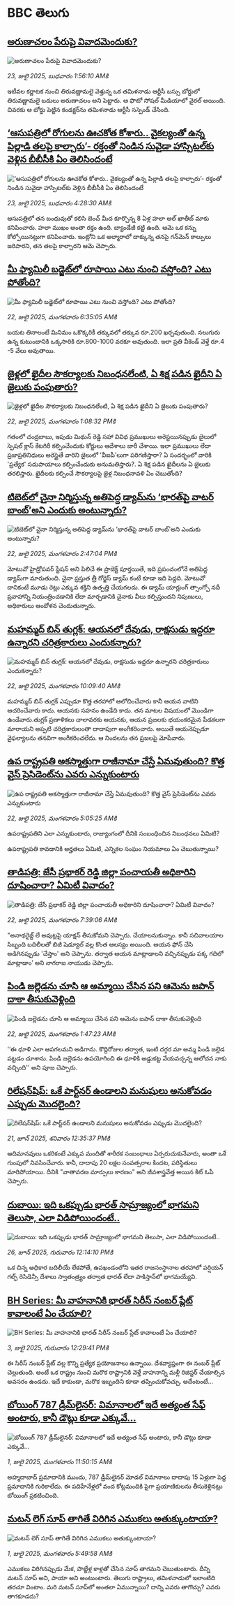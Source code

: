 # BBC తెలుగు## [అరుణాచలం పేరుపై వివాదమెందుకు?](https://www.bbc.com/telugu/articles/c5y71jedxnro?at_campaign=githubrss)![అరుణాచలం పేరుపై వివాదమెందుకు?](https://ichef.bbci.co.uk/ace/ws/240/cpsprodpb/093f/live/ace7f3c0-6712-11f0-97e0-491eb8268629.jpg)_23, జులై 2025, బుధవారం 1:56:10 AMకి_ఇటీవల కర్ణాటక నుంచి తిరువణ్ణామలై వెళ్తున్న ఒక తమిళనాడు ఆర్టీసీ బస్సు బోర్డులో తిరువణ్ణామలై బదులు అరుణాచలం అని పెట్టారు. ఆ ఫొటో సోషల్ మీడియాలో వైరల్ అయింది. చివరకు ఆ బోర్డు పెట్టిన కండక్టర్‌ను తమిళనాడు ఆర్టీసీ సస్పెండ్ చేసింది.## [‘ఆసుపత్రిలో రోగులను ఊచకోత కోశారు.. వైకల్యంతో ఉన్న పిల్లాడి తలపై కాల్చారు’- రక్తంతో నిండిన సువైడా హాస్పిటల్‌కు వెళ్లిన బీబీసీకి ఏం తెలిసిందంటే](https://www.bbc.com/telugu/articles/c4g8nenv48go?at_campaign=githubrss)![‘ఆసుపత్రిలో రోగులను ఊచకోత కోశారు.. వైకల్యంతో ఉన్న పిల్లాడి తలపై కాల్చారు’- రక్తంతో నిండిన సువైడా హాస్పిటల్‌కు వెళ్లిన బీబీసీకి ఏం తెలిసిందంటే](https://ichef.bbci.co.uk/ace/ws/240/cpsprodpb/5841/live/8ca9b430-6772-11f0-8dbd-f3d32ebd3327.jpg)_23, జులై 2025, బుధవారం 4:28:30 AMకి_ఆసుపత్రిలో తన బంధువుతో కలిసి బెంచ్ మీద కూర్చొన్న 8 ఏళ్ల హలా అల్ ఖాతీబ్ మాకు కనిపించారు. హలా ముఖం అంతా రక్తం ఉంది. బ్యాండేజీ కట్టి ఉంది. ఆమె ఒక కన్ను కోల్పోయినట్లుగా కనిపించారు. ఇంట్లోని ఒక అల్మారాలో దాక్కున్న తనపై గన్‌మెన్ కాల్పులు జరిపారని, తన తలపై కాల్చారని ఆమె చెప్పారు.## [మీ ఫ్యామిలీ బడ్జెట్‌లో రూపాయి ఎటు నుంచి వస్తోంది? ఎటు పోతోంది?](https://www.bbc.com/telugu/articles/c3enlqjj481o?at_campaign=githubrss)![మీ ఫ్యామిలీ బడ్జెట్‌లో రూపాయి ఎటు నుంచి వస్తోంది? ఎటు పోతోంది?](https://ichef.bbci.co.uk/ace/ws/240/cpsprodpb/666c/live/4f59fe90-66bf-11f0-8dbd-f3d32ebd3327.jpg)_22, జులై 2025, మంగళవారం 6:35:05 AMకి_బయట తినాలంటే మినిమం ఒకొక్కరికీ తక్కువలో తక్కువ రూ.200 ఖర్చవుతుంది. నలుగురు ఉన్న కుటుంబానికి ఒక్కసారికి రూ.800-1000 వరకూ అవుతుంది. ఇలా ప్రతి వీకెండ్‌ వెళ్తే రూ.4 -5 వేలు అవుతాయి.## [జైళ్లలో ఖైదీల సౌకర్యాలకు నిబంధనలేంటి, ఏ శిక్ష పడిన ఖైదీని ఏ జైలుకు పంపుతారు?](https://www.bbc.com/telugu/articles/c98jz851ry0o?at_campaign=githubrss)![జైళ్లలో ఖైదీల సౌకర్యాలకు నిబంధనలేంటి, ఏ శిక్ష పడిన ఖైదీని ఏ జైలుకు పంపుతారు?](https://ichef.bbci.co.uk/ace/ws/240/cpsprodpb/ffed/live/8d6f2ee0-66f5-11f0-a08d-214bf7cc019d.jpg)_22, జులై 2025, మంగళవారం 1:08:32 PMకి_గతంలో చంద్రబాబు, ఇపుడు మిథున్ రెడ్డి సహా వివిధ ప్రముఖులు అరెస్టయినప్పుడు జైలులో  స్పెషల్ క్లాస్ కేటగిరీ కల్పించేందుకు కోర్టులు ఆదేశాలు జారీ చేశాయి. ఇలా ప్రముఖులు లేదా ప్రజాప్రతినిధులు అరెస్టైతే వారిని జైలులో 'వీఐపీ'లుగా పరిగణిస్తారా? ఏ సందర్భంలో వారికి 'ప్రత్యేక' సదుపాయాలు కల్పించేందుకు అనుమతిస్తారు?.  ఏ శిక్ష పడిన ఖైదీలను ఏ జైలుకు తరలిస్తారు. ఖైదీలకు కల్పించే సౌకర్యాలపై జైళ్ల నిబంధనావళి ఏం చెబుతోంది?## [టిబెట్‌లో చైనా నిర్మిస్తున్న అతిపెద్ద డ్యామ్‌ను ‘భారత్‌పై వాటర్ బాంబ్’అని ఎందుకు అంటున్నారు? ](https://www.bbc.com/telugu/articles/c07d4egmlzro?at_campaign=githubrss)![టిబెట్‌లో చైనా నిర్మిస్తున్న అతిపెద్ద డ్యామ్‌ను ‘భారత్‌పై వాటర్ బాంబ్’అని ఎందుకు అంటున్నారు? ](https://ichef.bbci.co.uk/ace/ws/240/cpsprodpb/d714/live/5399f390-66fe-11f0-8dbd-f3d32ebd3327.jpg)_22, జులై 2025, మంగళవారం 2:47:04 PMకి_మోటువో హైడ్రోపవర్ స్టేషన్ అని పిలిచే ఈ ప్రాజెక్ట్ పూర్తయితే, ఇది ప్రపంచంలోనే అతిపెద్ద డ్యామ్‌గా మారుతుంది. చైనా ప్రస్తుత త్రీ గోర్జెస్ డ్యామ్ కంటే కూడా ఇది పెద్దది. మోటువో దానికంటే మూడు రెట్లు ఎక్కువ శక్తిని ఉత్పత్తి చేయగలదు.  ఈ డ్యామ్ యార్లుంగ్ త్సాంగ్పో నదీ ప్రవాహాన్ని నియంత్రించడానికి లేదా మార్చడానికి చైనాకు వీలు కల్పిస్తుందని నిపుణులు, అధికారులు ఆందోళన చెందుతున్నారు.## [మహమ్మద్ బిన్ తుగ్లక్: ఆయనలో దేవుడు, రాక్షసుడు ఇద్దరూ ఉన్నారని చరిత్రకారులు ఎందుకన్నారు? ](https://www.bbc.com/telugu/articles/cqx2nz5geejo?at_campaign=githubrss)![మహమ్మద్ బిన్ తుగ్లక్: ఆయనలో దేవుడు, రాక్షసుడు ఇద్దరూ ఉన్నారని చరిత్రకారులు ఎందుకన్నారు? ](https://ichef.bbci.co.uk/ace/ws/240/cpsprodpb/a91b/live/cc1a0b30-6649-11f0-8dbd-f3d32ebd3327.jpg)_22, జులై 2025, మంగళవారం 10:09:40 AMకి_మహమ్మద్ బిన్ తుగ్లక్ ఎప్పుడూ కొత్త తరహాలో ఆలోచించేవారు కానీ ఆయన వాటిని ఆచరించేవారు కాదు. ఆయనకు సహనం ఉండేది కాదు. తన మాటల విషయంలో మొండిగా ఉండేవారు.తుగ్లక్ ప్రణాళికలు చాలావరకు  ఆయనకు, ఆయన ప్రజలకు భయంకరమైన పీడకలగా మారాయని  అప్పటి చరిత్రకారులంతా  దాదాపుగా అంగీకరించారు. అయితే ఆయనెప్పుడూ వైఫల్యాలను తనవిగా అంగీకరించలేదు. ఆ నిందలను తన ప్రజలపై మోపేవారు.## [ఉప రాష్ట్రపతి అకస్మాత్తుగా రాజీనామా చేస్తే ఏమవుతుంది? కొత్త వైస్ ప్రెసిడెంట్‌ను ఎవరు ఎన్నుకుంటారు](https://www.bbc.com/telugu/articles/cly1kl7j1g8o?at_campaign=githubrss)![ఉప రాష్ట్రపతి అకస్మాత్తుగా రాజీనామా చేస్తే ఏమవుతుంది? కొత్త వైస్ ప్రెసిడెంట్‌ను ఎవరు ఎన్నుకుంటారు](https://ichef.bbci.co.uk/ace/ws/240/cpsprodpb/1b47/live/966cb090-66b3-11f0-89ea-4d6f9851f623.jpg)_22, జులై 2025, మంగళవారం 5:05:25 AMకి_ఉపరాష్ట్రపతిని ఎలా ఎన్నుకుంటారు, రాజ్యాంగంలో దీనికి సంబంధించిన నిబంధనలు ఏమిటి?

ఉపరాష్ట్రపతి కావడానికి అర్హతలు ఏమిటి, ఎన్నికల సంఘం నియమాలు ఏం చెబుతున్నాయి?## [తాడిపత్రి: జేసీ ప్రభాకర్ రెడ్డి జిల్లా పంచాయతీ అధికారిని దూషించారా? ఏమిటీ వివాదం?](https://www.bbc.com/telugu/articles/cy0wez9eq1jo?at_campaign=githubrss)![తాడిపత్రి: జేసీ ప్రభాకర్ రెడ్డి జిల్లా పంచాయతీ అధికారిని దూషించారా? ఏమిటీ వివాదం?](https://ichef.bbci.co.uk/ace/ws/240/cpsprodpb/da9d/live/cf3e62f0-66c8-11f0-a4de-6d8ec3aa70c3.jpg)_22, జులై 2025, మంగళవారం 7:39:06 AMకి_"అనాథరైజ్డ్ లే అవుట్లపై యాక్షన్ తీసుకోమని చెప్పారు. చేయాలనుకున్నాం. కానీ సచివాలయాల సిబ్బంది బదిలీలతో బిజీ షెడ్యూల్ వల్ల కొంత ఆలస్యం అయింది. 
ఆయన ఫోన్ చేసి అడిగినప్పుడు 'చేస్తాం' అని చెప్పాను. తర్వాత ఆయన మాట్లాడాలని వచ్చినప్పుడు పక్క గదిలో మాట్లాడాం’ అని నాగరాజ నాయుడు చెప్పారు.## [పిండి జల్లెడను చూసి ఆ అమ్మాయి చేసిన పని ఆమెను జపాన్ దాకా తీసుకువెళ్లింది](https://www.bbc.com/telugu/articles/cp3lgv9148lo?at_campaign=githubrss)![పిండి జల్లెడను చూసి ఆ అమ్మాయి చేసిన పని ఆమెను జపాన్ దాకా తీసుకువెళ్లింది](https://ichef.bbci.co.uk/ace/ws/240/cpsprodpb/e868/live/168e5760-6641-11f0-8dbd-f3d32ebd3327.jpg)_22, జులై 2025, మంగళవారం 1:47:23 AMకి_‘‘ఈ ధూళి ఎలా ఆపగలమని అడిగాను. కొద్దిరోజుల తర్వాత, ఇంటి దగ్గర మా అమ్మ పిండి జల్లెడ పట్టడం చూశాను. పిండి జల్లెడను ఉపయోగించి ఈ ధూళికి అడ్డుకట్ట వేయవచ్చన్న ఆలోచన నాకు వచ్చింది'' అని పూజ చెప్పారు.## [రిలేషన్‌షిప్: ఒకే పార్ట్‌నర్ ఉండాలని మనుషులు అనుకోవడం ఎప్పుడు మొదలైంది?](https://www.bbc.com/telugu/articles/c62d4j0748vo?at_campaign=githubrss)![రిలేషన్‌షిప్: ఒకే పార్ట్‌నర్ ఉండాలని మనుషులు అనుకోవడం ఎప్పుడు మొదలైంది?](https://ichef.bbci.co.uk/ace/ws/240/cpsprodpb/49dd/live/f64ee1d0-4f53-11f0-a872-8baf78f7d38b.jpg)_21, జూన్ 2025, శనివారం 12:35:37 PMకి_ఆదిమానవులు ఒకరికంటే ఎక్కువ మందితో శారీరక సంబంధాలు ఏర్పరుచుకునేవారు, అంతా ఒకే గుంపులో నివసించేవారు. కానీ, దాదాపు 20 లక్షల సంవత్సరాల కిందట, పరిస్థితులు మారిపోయాయి. దీనికి "వాతావరణ మార్పులు కారణం" అని జీవశాస్త్రవేత్త అయిన కిట్ ఓపీ చెప్పారు.## [దుబాయి: ఇది ఒకప్పుడు భారత్ సామ్రాజ్యంలో భాగమని తెలుసా, ఎలా విడిపోయిందంటే..](https://www.bbc.com/telugu/articles/ce83x3rekyyo?at_campaign=githubrss)![దుబాయి: ఇది ఒకప్పుడు భారత్ సామ్రాజ్యంలో భాగమని తెలుసా, ఎలా విడిపోయిందంటే..](https://ichef.bbci.co.uk/ace/ws/240/cpsprodpb/89c1/live/fbe80b80-5282-11f0-809e-059b7ea85131.jpg)_26, జూన్ 2025, గురువారం 12:14:10 PMకి_ఒక చిన్న అధికార బదిలీయే లేకపోతే, ఉపఖండంలోని ఇతర రాజసంస్థానాల తరహాలో  పర్షియన్ గల్ఫ్ రెసిడెన్సీ దేశాలు స్వాతంత్ర్యం తర్వాత భారత్ లేదా పాకిస్తాన్‌లో భాగమయ్యేవి.## [BH Series: మీ వాహనానికి భారత్ సిరీస్ నంబర్ ప్లేట్ కావాలంటే ఏం చేయాలి?](https://www.bbc.com/telugu/articles/c9dg040gzv6o?at_campaign=githubrss)![BH Series: మీ వాహనానికి భారత్ సిరీస్ నంబర్ ప్లేట్ కావాలంటే ఏం చేయాలి?](https://ichef.bbci.co.uk/ace/ws/240/cpsprodpb/c5c0/live/7facfba0-5801-11f0-b5c5-012c5796682d.jpg)_3, జులై 2025, గురువారం 12:29:41 PMకి_ఈ సిరీస్ నంబర్ ప్లేట్ వల్ల కొన్ని ప్రత్యేక ప్రయోజనాలు ఉన్నాయి. దేశవ్యాప్తంగా ఈ నంబర్ ప్లేట్ చెల్లుతుంది. అంటే ఒక రాష్ట్రం నుంచి మరొక రాష్ట్రానికి వెళ్తే వాహనాన్ని మళ్లీ రిజిస్టర్ చేయాల్సిన అవసరం ఉండదు. ఇదే కాకుండా, మరొక ఇబ్బందిని కూడా తప్పించుకోవచ్చు. అదేంటంటే...## [బోయింగ్ 787 డ్రీమ్‌లైనర్: విమానాలలో ఇదే అత్యంత సేఫ్ అంటారు, కానీ డౌట్లు కూడా ఎక్కువే...](https://www.bbc.com/telugu/articles/c8d664g0dz9o?at_campaign=githubrss)![బోయింగ్ 787 డ్రీమ్‌లైనర్: విమానాలలో ఇదే అత్యంత సేఫ్ అంటారు, కానీ డౌట్లు కూడా ఎక్కువే...](https://ichef.bbci.co.uk/ace/ws/240/cpsprodpb/aebe/live/0ad87b80-5674-11f0-95fc-edf89039c20a.jpg)_1, జులై 2025, మంగళవారం 11:50:15 AMకి_అహ్మదాబాద్ ప్రమాదానికి ముందు, 787 డ్రీమ్‌లైనర్ మోడల్ విమానాలు దాదాపు 15 ఏళ్లుగా పెద్ద ప్రమాదానికి గురికాలేదు. ఈ పదిహేనేళ్లలో వంద కోట్లమందికి  పైగా ప్రయాణికులను తీసుకెళ్లినట్లు బోయింగ్ ప్రకటించింది.## [మటన్ లెగ్ సూప్ తాగితే విరిగిన ఎముకలు అతుక్కుంటాయా?](https://www.bbc.com/telugu/articles/c0l4g92j8kzo?at_campaign=githubrss)![మటన్ లెగ్ సూప్ తాగితే విరిగిన ఎముకలు అతుక్కుంటాయా?](https://ichef.bbci.co.uk/ace/ws/240/cpsprodpb/cffe/live/00bf0e40-4f7e-11f0-8c47-237c2e4015f5.jpg)_1, జులై 2025, మంగళవారం 5:49:58 AMకి_ఎముకలు విరిగినప్పుడు మేక, పొట్టేళ్ల కాళ్లతో చేసిన సూప్ తాగమని చెబుతుంటారు. దీన్ని మటన్ సూప్ అని, పాయా అని అంటుంటారు. తెలుగు రాష్ట్రాలు, తమిళనాడులో ఇలాంటిది తరచూ వింటాం. మరి మటన్ సూప్‌లో అంతలా ఏమున్నాయి? దాన్ని ఎవరు తాగొచ్చు? ఎవరు తాగకూడదు?